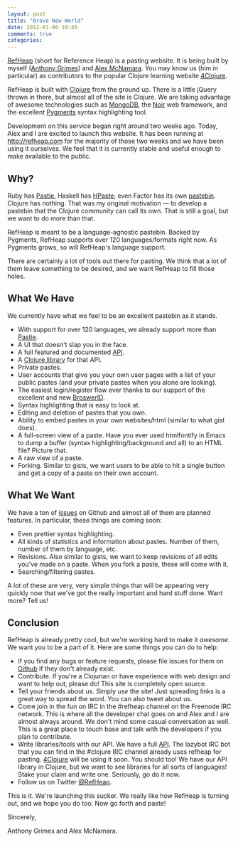```yaml
---
layout: post
title: "Brave New World"
date: 2012-01-06 19:45
comments: true
categories:
---
```


[RefHeap](http://refheap.com) (short for Reference Heap) is a pasting website. It is being built by myself ([Anthony Grimes](http://github.com/Raynes)) and [Alex McNamara](http://github.com/amcnamara). You may know us (him in particular) as contributors to the popular Clojure learning website [4Clojure](http://4clojure.com).

RefHeap is built with [Clojure](http://clojure.org) from the ground up. There is a little jQuery thrown in there, but almost all of the site is Clojure. We are taking advantage of awesome technologies such as [MongoDB](http://www.mongodb.org/), the [Noir](http://webnoir.org/) web framework, and the excellent [Pygments](http://pygments.org/) syntax highlighting tool.

Development on this service began right around two weeks ago. Today, Alex and I are excited to launch this website. It has been running at <http://refheap.com> for the majority of those two weeks and we have been using it ourselves. We feel that it is currently stable and useful enough to make available to the public.

## Why?

Ruby has [Pastie](http://pastie.org), Haskell has [HPaste](http://hpaste.org); even Factor has its own [pastebin](http://paste.factorcode.org/). Clojure has nothing. That was my original motivation — to develop a pastebin that the Clojure community can call its own. That is still a goal, but we want to do more than that.

RefHeap is meant to be a language-agnostic pastebin. Backed by Pygments, RefHeap supports over 120 languages/formats right now. As Pygments grows, so will RefHeap's language support.

There are certainly a lot of tools out there for pasting. We think that a lot of them leave something to be desired, and we want RefHeap to fill those holes.

## What We Have

We currently have what we feel to be an excellent pastebin as it stands.

* With support for over 120 languages, we already support more than [Pastie](http://pastie.org).
* A UI that doesn't slap you in the face.
* A full featured and documented [API](https://refheap.com/api).
* A [Clojure library](https://github.com/Raynes/innuendo) for that API.
* Private pastes.
* User accounts that give you your own user pages with a list of your public pastes (and your private pastes when you alone are looking).
* The easiest login/register flow ever thanks to our support of the excellent and new [BroswerID](http://browserid.org).
* Syntax highlighting that is easy to look at.
* Editing and deletion of pastes that you own.
* Ability to embed pastes in your own websites/html (similar to what gist does).
* A full-screen view of a paste. Have you ever used htmlfontify in Emacs to dump a buffer (syntax highlighting/background and all) to an HTML file? Picture that.
* A raw view of a paste.
* Forking. Similar to gists, we want users to be able to hit a single button and get a copy of a paste on their own account.

## What We Want

We have a ton of [issues](http://github.com/Raynes/refheap/issues) on Github and  almost all of them are planned features. In particular, these things are coming soon:

* Even prettier syntax highlighting.
* All kinds of statistics and information about pastes. Number of them, number of them by language, etc.
* Revisions. Also similar to gists, we want to keep revisions of all edits you've made on a paste. When you fork a paste, these will come with it.
* Searching/filtering pastes.

A lot of these are very, very simple things that will be appearing very quickly now that we've got the really important and hard stuff done. Want more? Tell us!

## Conclusion

RefHeap is already pretty cool, but we're working hard to make it *awesome*. We want you to be a part of it. Here are some things you can do to help:

* If you find any bugs or feature requests, please file issues for them on [Github](https://github.com/Raynes/refheap/issues) if they don't already exist. 
* Contribute. If you're a Clojurian or have experience with web design and want to help out, please do! This site is completely open source.
* Tell your friends about us. Simply *use* the site! Just spreading links is a great way to spread the word. You can also tweet about us.
* Come join in the fun on IRC in the #refheap channel on the Freenode IRC network. This is where all the developer chat goes on and Alex and I are almost always around. We don't mind some casual conversation as well. This is a great place to touch base and talk with the developers if you plan to contribute.
* Write libraries/tools with our API. We have a full [API](http://refheap.com/api). The lazybot IRC bot that you can find in the #clojure IRC channel already uses refheap for pasting. [4Clojure](http://4clojure.com) will be using it soon. You should too! We have our API library in Clojure, but we want to see libraries for all sorts of languages! Stake your claim and write one. Seriously, go do it now.
* Follow us on Twitter [@RefHeap](http://twitter.com/RefHeap).

This is it. We're launching this sucker. We really like how RefHeap is turning out, and we hope you do too. Now go forth and paste!

Sincerely,

Anthony Grimes and Alex McNamara.
